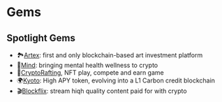 
# Gems

## Spotlight Gems

- 🏞[Artex](artex.md): first and only blockchain-based art investment platform
- 🌷[Mind](mind.md): bringing mental health wellness to crypto
- 🛶[CryptoRafting](cryptorafting.md), NFT play, compete and earn game
- 🌍[Kyoto](kyoto.md): High APY token, evolving into a L1 Carbon credit blockchain
- 🎬[Blockflix](blockflix.md): stream hiqh quality content paid for with crypto 
